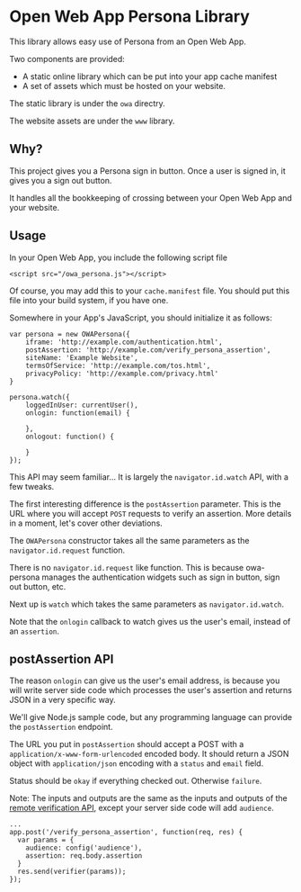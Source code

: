 # Open Web App Persona Library

This library allows easy use of Persona from an Open Web App.

Two components are provided:

* A static online library which can be put into your app cache manifest
* A set of assets which must be hosted on your website.

The static library is under the `owa` directry.

The website assets are under the `www` library.

## Why?

This project gives you a Persona sign in button.
Once a user is signed in, it gives you a sign out button.

It handles all the bookkeeping of crossing between your Open Web App and your website.

## Usage

In your Open Web App, you include the following script file

    <script src="/owa_persona.js"></script>

Of course, you may add this to your `cache.manifest` file.
You should put this file into your build system, if you have one.

Somewhere in your App's JavaScript, you should initialize it as follows:

    var persona = new OWAPersona({
        iframe: 'http://example.com/authentication.html',
        postAssertion: 'http://example.com/verify_persona_assertion',
        siteName: 'Example Website',
        termsOfService: 'http://example.com/tos.html',
        privacyPolicy: 'http://example.com/privacy.html'
    }

    persona.watch({
        loggedInUser: currentUser(),
        onlogin: function(email) {

        },
        onlogout: function() {

        }
    });


This API may seem familiar... It is largely the `navigator.id.watch` API, with a few tweaks.

The first interesting difference is the `postAssertion` parameter. This is the URL where you will accept `POST` requests to verify an assertion. More details in a moment, let's cover other deviations.

The `OWAPersona` constructor takes all the same parameters as the `navigator.id.request` function.

There is no `navigator.id.request` like function.
This is because owa-persona manages the authentication widgets such as sign in button, sign out button, etc.

Next up is `watch` which takes the same parameters as `navigator.id.watch`.

Note that the `onlogin` callback to watch gives us the user's email, instead of an `assertion`.

## postAssertion API

The reason `onlogin` can give us the user's email address, is because you will write server side code which processes the user's assertion and returns JSON in a very specific way.

We'll give Node.js sample code, but any programming language can provide the `postAssertion` endpoint.

The URL you put in `postAssertion` should accept a POST with a `application/x-www-form-urlencoded` encoded body. It should return a JSON object with `application/json` encoding with a `status` and `email` field.

Status should be `okay` if everything checked out. Otherwise `failure`.

Note: The inputs and outputs are the same as the inputs and outputs of the [remote verification API](https://developer.mozilla.org/en-US/docs/Mozilla/Persona/Remote_Verification_API?redirectlocale=en-US&redirectslug=Persona%2FRemote_Verification_API), except your server side code will add `audience`.

    ...
    app.post('/verify_persona_assertion', function(req, res) {
      var params = {
        audience: config('audience'),
        assertion: req.body.assertion
      }
      res.send(verifier(params));
    });
